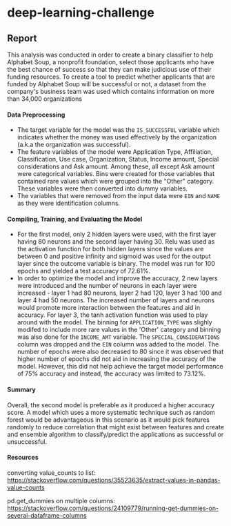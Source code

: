 # deep-learning-challenge

## Report
This analysis was conducted in order to create a binary classifier to help Alphabet Soup, a nonprofit foundation, select those applicants who have the best chance of success so that they can make judicious use of their funding resources. To create a tool to predict whether applicants that are funded by Alphabet Soup will be successful or not, a dataset from the company's business team was used which contains information on more than 34,000 organizations

#### Data Preprocessing
* The target variable for the model was the `IS_SUCCESSFUL` variable which indicates whether the money was used effectively by the organization (a.k.a the organization was successful). 
* The feature variables of the model were Application Type, Affiliation, Classification, Use case, Organization, Status, Income amount, Special considerations and Ask amount. Among these, all except Ask amount were categorical variables. Bins were created for those variables that contained rare values which were grouped into the "Other" category. These variables were then converted into dummy variables.
* The variables that were removed from the input data were `EIN` and `NAME` as they were identification columns. 

#### Compiling, Training, and Evaluating the Model
* For the first model, only 2 hidden layers were used, with the first layer having 80 neurons and the second layer having 30. Relu was used as the activation function for both hidden layers since the values are between 0 and positive infinity and sigmoid was used for the output layer since the outcome variable is binary. The model was run for 100 epochs and yielded a test accuracy of 72.61%.
* In order to optimize the model and improve the accuracy, 2 new layers were introduced and the number of neurons in each layer were increased - layer 1 had 80 neurons, layer 2 had 120, layer 3 had 100 and layer 4 had 50 neurons. The increased number of layers and neurons would promote more interaction between the features and aid in accuracy. For layer 3, the tanh activation function was used to play around with the model. The binning for `APPLICATION_TYPE` was slighly modifed to include more rare values in the 'Other' category and binning was also done for the `INCOME_AMT` variable. The `SPECIAL_CONSIDERATIONS` column was dropped and the `EIN` column was added to the model. The number of epochs were also decreased to 80 since it was observed that higher number of epochs did not aid in increasing the accuracy of the model. However, this did not help achieve the target model performance of 75% accuracy and instead, the accuracy was limited to 73.12%.


#### Summary
Overall, the second model is preferable as it produced a higher accuracy score. A model which uses a more systematic technique such as random forest would be advantageous in this scenario as it would pick features randomly to reduce correlation that might exist between features and create and ensemble algorithm to classify/predict the applications as successful or unsuccessful. 

#### Resources
converting value_counts to list:  https://stackoverflow.com/questions/35523635/extract-values-in-pandas-value-counts

pd.get_dummies on multiple columns: https://stackoverflow.com/questions/24109779/running-get-dummies-on-several-dataframe-columns
